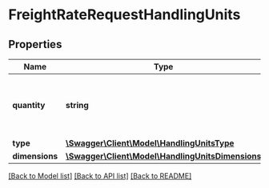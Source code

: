 # FreightRateRequestHandlingUnits

## Properties
Name | Type | Description | Notes
------------ | ------------- | ------------- | -------------
**quantity** | **string** | Handling Unit Quantity for Density based rating. | 
**type** | [**\Swagger\Client\Model\HandlingUnitsType**](HandlingUnitsType.md) |  | 
**dimensions** | [**\Swagger\Client\Model\HandlingUnitsDimensions**](HandlingUnitsDimensions.md) |  | 

[[Back to Model list]](../../README.md#documentation-for-models) [[Back to API list]](../../README.md#documentation-for-api-endpoints) [[Back to README]](../../README.md)

